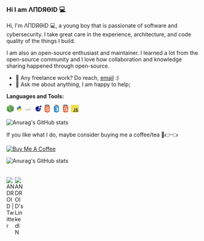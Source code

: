 ### Hi I am ΛПDЯӨID 💻
Hi, I'm ΛПDЯӨID 💻, a young boy that is passionate of software and cybersecurity. I take great care in the experience, architecture, and code quality of the things I build.

I am also an open-source enthusiast and maintainer. I learned a lot from the open-source community and I love how collaboration and knowledge sharing happened through open-source.

  
- 💼 Any freelance work? Do reach, [email](mailto:andressantamaria2003@gmail.com) :)
- 💬 Ask me about anything, I am happy to help;



**Languages and Tools:**  


<code><img height="20" src="https://raw.githubusercontent.com/github/explore/80688e429a7d4ef2fca1e82350fe8e3517d3494d/topics/nodejs/nodejs.png"></code>
<code><img height="20" src="https://raw.githubusercontent.com/github/explore/80688e429a7d4ef2fca1e82350fe8e3517d3494d/topics/python/python.png"></code>
<code><img height="20" src="https://raw.githubusercontent.com/github/explore/80688e429a7d4ef2fca1e82350fe8e3517d3494d/topics/mysql/mysql.png"></code>
<code><img height="20" src="https://raw.githubusercontent.com/github/explore/80688e429a7d4ef2fca1e82350fe8e3517d3494d/topics/lua/lua.png"></code>
<code><img height="20" src="https://raw.githubusercontent.com/github/explore/80688e429a7d4ef2fca1e82350fe8e3517d3494d/topics/html/html.png"></code>
<code><img height="20" src="https://raw.githubusercontent.com/github/explore/80688e429a7d4ef2fca1e82350fe8e3517d3494d/topics/css/css.png"></code>
<code><img height="20" src="https://raw.githubusercontent.com/github/explore/80688e429a7d4ef2fca1e82350fe8e3517d3494d/topics/html/html.png"></code>
<code><img height="20" src="https://raw.githubusercontent.com/github/explore/80688e429a7d4ef2fca1e82350fe8e3517d3494d/topics/javascript/javascript.png"></code>



![Anurag's GitHub stats](https://github-readme-stats.vercel.app/api/top-langs/?username=andressantamaria2003)

If you like what I do, maybe consider buying me a coffee/tea 🥺👉👈

<a href="https://www.buymeacoffee.com/android" target="_blank"><img src="https://cdn.buymeacoffee.com/buttons/v2/default-red.png" alt="Buy Me A Coffee" width="150" ></a>
<br/>


![Anurag's GitHub stats](https://github-readme-stats.vercel.app/api?username=andressantamaria2003&show_icons=true&theme=algolia)
<br/>
<br/>
<br/>
<a href="https://twitter.com/AndrsSantamar10">
  <img align="left" alt="ANDROID | Twitter" width="22px" src="https://upload.wikimedia.org/wikipedia/commons/thumb/6/6f/Logo_of_Twitter.svg/2491px-Logo_of_Twitter.svg.png" />
</a>
<a href="https://www.linkedin.com/in/andres-santamaria-moreno-a03ab0212">
  <img align="left" alt="ANDROID's LinkedIN" width="22px" src="https://upload.wikimedia.org/wikipedia/commons/8/81/LinkedIn_icon.svg" />
</a>
<br/>
<br/>
